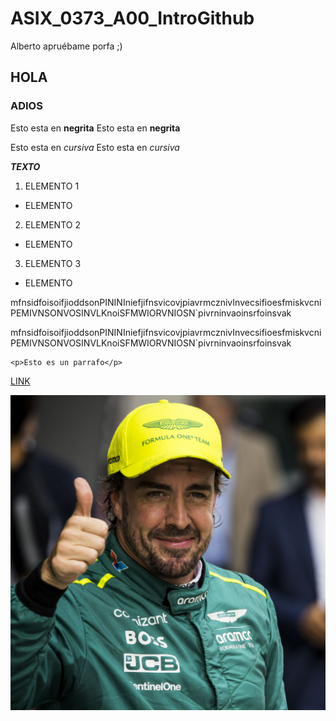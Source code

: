 # ASIX_0373_A00_IntroGithub
Alberto apruébame porfa ;)

## HOLA 
### ADIOS
Esto esta en __negrita__
Esto esta en **negrita**

Esto esta en _cursiva_
Esto esta en *cursiva*

__*TEXTO*__

1. ELEMENTO 1
* ELEMENTO 
2. ELEMENTO 2 
* ELEMENTO 
3. ELEMENTO 3
* ELEMENTO 


mfnsidfoisoifjioddsonPININIniefjifnsvicovjpiavrmcznivInvecsifioesfmiskvcniPEMIVNSONVOSINVLKnoiSFMWIORVNIOSN`pivrninvaoinsrfoinsvak


mfnsidfoisoifjioddsonPININIniefjifnsvicovjpiavrmcznivInvecsifioesfmiskvcniPEMIVNSONVOSINVLKnoiSFMWIORVNIOSN`pivrninvaoinsrfoinsvak


```
<p>Esto es un parrafo</p>
```

[LINK](https://www.google.com/?zx=1759402167197&no_sw_cr=1/ "TITULO DEL ENLACE")

![FOTONANO](./imagen1.jpg "FotoALONSO")